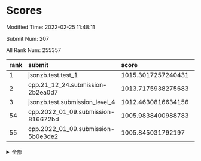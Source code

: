 # Scores

Modified Time: 2022-02-25 11:48:11

Submit Num: 207

All Rank Num: 255357

| rank |               submit               |       score        |       sigma        | pk_num |
| :--- | :--------------------------------- | :----------------- | :----------------- | :----- |
| 1    | jsonzb.test.test_1                 | 1015.3017257240431 | 0.8685475434396223 | 4939   |
| 2    | cpp.21_12_24.submission-2b2ea0d7   | 1013.7175938275683 | 0.8079470678148903 | 4933   |
| 3    | jsonzb.test.submission_level_4     | 1012.4630816634156 | 0.7979716508811295 | 4927   |
| 54   | cpp.2022_01_09.submission-816672bd | 1005.9838400988783 | 0.737671434774373  | 4935   |
| 55   | cpp.2022_01_09.submission-5b0e3de2 | 1005.845031792197  | 0.7227836524053237 | 4936   |


<details>
<summary>全部</summary>

| rank |                 submit                 |       score        |       sigma        | pk_num |
| :--- | :------------------------------------- | :----------------- | :----------------- | :----- |
| 1    | jsonzb.test.test_1                     | 1015.3017257240431 | 0.8685475434396223 | 4939   |
| 2    | cpp.21_12_24.submission-2b2ea0d7       | 1013.7175938275683 | 0.8079470678148903 | 4933   |
| 3    | jsonzb.test.submission_level_4         | 1012.4630816634156 | 0.7979716508811295 | 4927   |
| 4    | gobigger.level_3.submission_level_3_20 | 1011.6488803663655 | 0.7637392520457555 | 4928   |
| 5    | gobigger.level_3.submission_level_3_32 | 1011.5215702907637 | 0.775540878538404  | 4933   |
| 6    | gobigger.level_3.submission_level_3_24 | 1011.4924868224281 | 0.7742241927521513 | 4931   |
| 7    | gobigger.level_3.submission_level_3_8  | 1011.4825662662762 | 0.7801424098338327 | 4936   |
| 8    | gobigger.level_3.submission_level_3_38 | 1011.4016862074856 | 0.7694298433013151 | 4936   |
| 9    | gobigger.level_3.submission_level_3_35 | 1011.0838433158902 | 0.7702434694557655 | 4937   |
| 10   | gobigger.level_3.submission_level_3_31 | 1010.9997055839093 | 0.78187804929049   | 4926   |
| 11   | gobigger.level_3.submission_level_3_11 | 1010.9806006256425 | 0.7729768150336731 | 4939   |
| 12   | gobigger.level_3.submission_level_3_17 | 1010.8118169316759 | 0.763878015498706  | 4937   |
| 13   | gobigger.level_3.submission_level_3_1  | 1010.773135577223  | 0.7705787501014119 | 4934   |
| 14   | gobigger.level_3.submission_level_3_41 | 1010.7212593649513 | 0.7555997048243281 | 4930   |
| 15   | gobigger.level_3.submission_level_3_28 | 1010.6488074129865 | 0.7680470692115389 | 4934   |
| 16   | gobigger.level_3.submission_level_3_5  | 1010.6269810701367 | 0.7764060801790552 | 4928   |
| 17   | gobigger.level_3.submission_level_3_12 | 1010.520494172735  | 0.7613374775348406 | 4938   |
| 18   | gobigger.level_3.submission_level_3_15 | 1010.5175633854586 | 0.7423443609500389 | 4932   |
| 19   | gobigger.level_3.submission_level_3_49 | 1010.4689577204159 | 0.7741652504136167 | 4931   |
| 20   | gobigger.level_3.submission_level_3_33 | 1010.2914414045152 | 0.7617863173845987 | 4935   |
| 21   | gobigger.level_3.submission_level_3_9  | 1010.2162466889393 | 0.7584189597461308 | 4935   |
| 22   | gobigger.level_3.submission_level_3_29 | 1010.1453876329726 | 0.7564732325569153 | 4932   |
| 23   | gobigger.level_3.submission_level_3_4  | 1010.0459685286415 | 0.7474452179794886 | 4937   |
| 24   | gobigger.level_3.submission_level_3_10 | 1009.9418082381308 | 0.7559914361137596 | 4929   |
| 25   | gobigger.level_3.submission_level_3_47 | 1009.9195500728085 | 0.7547245885688137 | 4935   |
| 26   | gobigger.level_3.submission_level_3_40 | 1009.8595964759355 | 0.7536585911969442 | 4934   |
| 27   | gobigger.level_3.submission_level_3_0  | 1009.8511227681022 | 0.7601715939842798 | 4941   |
| 28   | gobigger.level_3.submission_level_3_14 | 1009.8228507163045 | 0.7851973735756138 | 4934   |
| 29   | gobigger.level_3.submission_level_3_27 | 1009.7988490045537 | 0.7551093999717191 | 4939   |
| 30   | gobigger.level_3.submission_level_3_21 | 1009.7975261857433 | 0.7477241470278886 | 4937   |
| 31   | gobigger.level_3.submission_level_3_37 | 1009.773721141288  | 0.7754259907425364 | 4935   |
| 32   | gobigger.level_3.submission_level_3_36 | 1009.728950350331  | 0.7440022995202401 | 4935   |
| 33   | gobigger.level_3.submission_level_3_34 | 1009.6117426855278 | 0.7747738617815685 | 4933   |
| 34   | gobigger.level_3.submission_level_3_44 | 1009.5561172585899 | 0.7560147380572232 | 4932   |
| 35   | gobigger.level_3.submission_level_3_22 | 1009.4808985694915 | 0.7477564564013397 | 4932   |
| 36   | gobigger.level_3.submission_level_3_48 | 1009.4647283028024 | 0.7652902998654002 | 4935   |
| 37   | gobigger.level_3.submission_level_3_45 | 1009.4480769168753 | 0.7407803611046394 | 4935   |
| 38   | gobigger.level_3.submission_level_3_46 | 1009.4372363329627 | 0.7627515550240515 | 4938   |
| 39   | gobigger.level_3.submission_level_3_39 | 1009.3266972043906 | 0.7658479657552583 | 4937   |
| 40   | gobigger.level_3.submission_level_3_30 | 1009.3216293723003 | 0.7493346832736562 | 4937   |
| 41   | gobigger.level_3.submission_level_3_7  | 1009.2353404055496 | 0.738160467065327  | 4934   |
| 42   | gobigger.level_3.submission_level_3_2  | 1009.1619233942703 | 0.7318292446438227 | 4933   |
| 43   | gobigger.level_3.submission_level_3_25 | 1009.0942884986327 | 0.7439171773933249 | 4932   |
| 44   | gobigger.level_3.submission_level_3_16 | 1009.0703136215699 | 0.7737390543137728 | 4934   |
| 45   | gobigger.level_3.submission_level_3_18 | 1009.0442289146384 | 0.7317143874673525 | 4939   |
| 46   | gobigger.level_3.submission_level_3_23 | 1008.8465824459735 | 0.7286912190183502 | 4939   |
| 47   | gobigger.level_3.submission_level_3_6  | 1008.8420484924353 | 0.7431193302694099 | 4932   |
| 48   | gobigger.level_3.submission_level_3_42 | 1008.8091682579823 | 0.7390485845532699 | 4930   |
| 49   | gobigger.level_3.submission_level_3_13 | 1008.7608640543261 | 0.739455441039219  | 4941   |
| 50   | gobigger.level_3.submission_level_3_43 | 1008.719362088217  | 0.7365748602409863 | 4932   |
| 51   | gobigger.level_3.submission_level_3_19 | 1008.7175136094621 | 0.7515246640056963 | 4936   |
| 52   | gobigger.level_3.submission_level_3_3  | 1008.3189962658364 | 0.7722675393373497 | 4929   |
| 53   | gobigger.level_3.submission_level_3_26 | 1007.2206983862758 | 0.7271276375526451 | 4940   |
| 54   | cpp.2022_01_09.submission-816672bd     | 1005.9838400988783 | 0.737671434774373  | 4935   |
| 55   | cpp.2022_01_09.submission-5b0e3de2     | 1005.845031792197  | 0.7227836524053237 | 4936   |
| 56   | gobigger.level_1.submission_level_1_22 | 1005.5949385425423 | 0.7378039813679739 | 4933   |
| 57   | gobigger.level_1.submission_level_1_1  | 1005.2277088164929 | 0.7264651263679784 | 4931   |
| 58   | gobigger.level_1.submission_level_1_37 | 1005.1267137911037 | 0.734786683717021  | 4939   |
| 59   | gobigger.level_1.submission_level_1_27 | 1004.7152546979632 | 0.7319037689908616 | 4937   |
| 60   | gobigger.level_1.submission_level_1_23 | 1004.4854970597715 | 0.7293314548452793 | 4927   |
| 61   | gobigger.level_1.submission_level_1_45 | 1004.3313930264743 | 0.7197119556740662 | 4936   |
| 62   | gobigger.level_1.submission_level_1_4  | 1004.2406715332165 | 0.7090193663424672 | 4932   |
| 63   | gobigger.level_1.submission_level_1_47 | 1004.1021070929814 | 0.7199262327157131 | 4933   |
| 64   | gobigger.level_1.submission_level_1_35 | 1004.0336203698222 | 0.7211094931619767 | 4932   |
| 65   | gobigger.level_1.submission_level_1_12 | 1003.9494596512876 | 0.7157629009139626 | 4936   |
| 66   | gobigger.level_1.submission_level_1_24 | 1003.949048172387  | 0.7188669588209523 | 4933   |
| 67   | gobigger.level_1.submission_level_1_5  | 1003.9219307941152 | 0.717570092310381  | 4932   |
| 68   | gobigger.level_1.submission_level_1_10 | 1003.8937472215819 | 0.7178358658926443 | 4940   |
| 69   | gobigger.level_1.submission_level_1_9  | 1003.8816214096535 | 0.7288987844432384 | 4932   |
| 70   | gobigger.level_1.submission_level_1_13 | 1003.8786531162228 | 0.7137401821750873 | 4930   |
| 71   | gobigger.level_1.submission_level_1_17 | 1003.8374169161157 | 0.7126528982155048 | 4936   |
| 72   | gobigger.level_1.submission_level_1_46 | 1003.7411632391932 | 0.7204437001509227 | 4935   |
| 73   | gobigger.level_1.submission_level_1_32 | 1003.7108651927277 | 0.7152566417218498 | 4936   |
| 74   | gobigger.level_1.submission_level_1_39 | 1003.7028313726398 | 0.7199021362797611 | 4930   |
| 75   | gobigger.level_1.submission_level_1_0  | 1003.6497511117162 | 0.7214134563801274 | 4931   |
| 76   | gobigger.level_1.submission_level_1_38 | 1003.5334694971964 | 0.7188318675925842 | 4932   |
| 77   | gobigger.level_1.submission_level_1_40 | 1003.494827493342  | 0.718932726145447  | 4937   |
| 78   | gobigger.level_1.submission_level_1_14 | 1003.4919858075284 | 0.7228753554473112 | 4936   |
| 79   | gobigger.level_1.submission_level_1_25 | 1003.3676015248151 | 0.708410507726524  | 4936   |
| 80   | gobigger.level_1.submission_level_1_18 | 1003.3000242345696 | 0.7180619618779774 | 4934   |
| 81   | gobigger.level_1.submission_level_1_16 | 1003.1965327170186 | 0.7147186138069385 | 4936   |
| 82   | gobigger.level_1.submission_level_1_44 | 1003.1743000934584 | 0.7092562514341322 | 4934   |
| 83   | gobigger.level_1.submission_level_1_28 | 1003.1575933792823 | 0.7096638198716291 | 4934   |
| 84   | gobigger.level_1.submission_level_1_31 | 1002.9688267616581 | 0.6950033106158132 | 4939   |
| 85   | gobigger.level_1.submission_level_1_42 | 1002.9566956155214 | 0.7239701768745274 | 4939   |
| 86   | gobigger.level_1.submission_level_1_2  | 1002.9427464048957 | 0.7147152334989416 | 4934   |
| 87   | gobigger.level_1.submission_level_1_36 | 1002.9082175782073 | 0.7216990221276227 | 4932   |
| 88   | gobigger.level_1.submission_level_1_6  | 1002.8792116375515 | 0.7194000243753554 | 4934   |
| 89   | gobigger.level_1.submission_level_1_29 | 1002.8438810765269 | 0.7178548856345637 | 4934   |
| 90   | gobigger.level_1.submission_level_1_49 | 1002.7815142719339 | 0.7296845778965634 | 4936   |
| 91   | gobigger.level_1.submission_level_1_11 | 1002.7659466819879 | 0.7125931384829941 | 4936   |
| 92   | gobigger.level_1.submission_level_1_19 | 1002.733226149895  | 0.7119243852254699 | 4937   |
| 93   | gobigger.level_1.submission_level_1_20 | 1002.6109325682907 | 0.7144062798309733 | 4932   |
| 94   | gobigger.level_1.submission_level_1_15 | 1002.604927492417  | 0.7068760193704343 | 4935   |
| 95   | gobigger.level_1.submission_level_1_3  | 1002.5789255554162 | 0.7133313515132581 | 4936   |
| 96   | gobigger.level_1.submission_level_1_33 | 1002.5405765987151 | 0.7016801462361997 | 4936   |
| 97   | gobigger.level_1.submission_level_1_30 | 1002.4868689538558 | 0.7087463425271436 | 4936   |
| 98   | gobigger.level_1.submission_level_1_43 | 1002.4424832123123 | 0.723508226391399  | 4933   |
| 99   | gobigger.level_1.submission_level_1_41 | 1002.4267731606118 | 0.7254605486646134 | 4928   |
| 100  | gobigger.level_1.submission_level_1_48 | 1002.3817989089954 | 0.7207861218093708 | 4932   |
| 101  | gobigger.level_1.submission_level_1_34 | 1002.3515989092081 | 0.711295870175155  | 4934   |
| 102  | gobigger.level_1.submission_level_1_26 | 1002.3492096384123 | 0.7096137111451104 | 4940   |
| 103  | gobigger.level_1.submission_level_1_8  | 1002.3376980363364 | 0.723308245958125  | 4937   |
| 104  | gobigger.level_1.submission_level_1_21 | 1002.1640404107865 | 0.7172672262550254 | 4935   |
| 105  | gobigger.level_1.submission_level_1_7  | 1001.8170350878902 | 0.7173356653266905 | 4933   |
| 106  | gobigger.random.submission_random_2    | 997.4975877794667  | 0.7155486057313388 | 4940   |
| 107  | gobigger.random.submission_random_14   | 997.1783132429325  | 0.7089361847578077 | 4938   |
| 108  | gobigger.random.submission_random_19   | 997.0351128856637  | 0.7149180294125316 | 4934   |
| 109  | gobigger.random.submission_random_8    | 996.9998235464581  | 0.7119124559721204 | 4933   |
| 110  | gobigger.random.submission_random_39   | 996.9704081984073  | 0.7238723119599878 | 4930   |
| 111  | gobigger.random.submission_random_25   | 996.8507379851169  | 0.7113245958531565 | 4928   |
| 112  | gobigger.random.submission_random_3    | 996.8329028773633  | 0.7039038727173649 | 4936   |
| 113  | gobigger.random.submission_random_42   | 996.6516992738312  | 0.7156713552004986 | 4930   |
| 114  | gobigger.random.submission_random_10   | 996.6214349977071  | 0.7119805570639753 | 4942   |
| 115  | gobigger.random.submission_random_33   | 996.6167558687869  | 0.7090706488536243 | 4938   |
| 116  | gobigger.random.submission_random_47   | 996.5392395487916  | 0.703622317948477  | 4938   |
| 117  | gobigger.random.submission_random_32   | 996.5052251780493  | 0.7187004921791817 | 4934   |
| 118  | gobigger.random.submission_random_45   | 996.4938405027405  | 0.7014882256492135 | 4930   |
| 119  | gobigger.random.submission_random_26   | 996.3587998074806  | 0.6958704208464684 | 4932   |
| 120  | gobigger.random.submission_random_35   | 996.288516246763   | 0.7210180404953801 | 4938   |
| 121  | gobigger.random.submission_random_29   | 996.2407003337961  | 0.7011106696732388 | 4933   |
| 122  | gobigger.random.submission_random_23   | 996.2352015470117  | 0.7191066738803823 | 4936   |
| 123  | gobigger.random.submission_random_20   | 996.1551764707839  | 0.7029521117877049 | 4935   |
| 124  | gobigger.random.submission_random_7    | 996.1114647050176  | 0.7150892507325471 | 4932   |
| 125  | gobigger.random.submission_random_43   | 996.1096883363593  | 0.7102822385881874 | 4939   |
| 126  | gobigger.random.submission_random_6    | 996.0897884174722  | 0.7071126271772276 | 4940   |
| 127  | gobigger.random.submission_random_49   | 996.0852970315162  | 0.7146093044531194 | 4936   |
| 128  | gobigger.random.submission_random_18   | 996.0030018126074  | 0.7024615756210159 | 4933   |
| 129  | gobigger.random.submission_random_0    | 995.9849723944711  | 0.7124987483287532 | 4936   |
| 130  | gobigger.random.submission_random_21   | 995.9612016440942  | 0.7175898222267926 | 4936   |
| 131  | gobigger.random.submission_random_30   | 995.9440380869175  | 0.6910135197362723 | 4936   |
| 132  | gobigger.random.submission_random_37   | 995.9156231641067  | 0.7136698656683964 | 4935   |
| 133  | gobigger.random.submission_random_4    | 995.8968492093213  | 0.7189398611134599 | 4934   |
| 134  | gobigger.random.submission_random_17   | 995.858512967451   | 0.7137842750977317 | 4933   |
| 135  | gobigger.random.submission_random_44   | 995.8190180087327  | 0.7087886730307844 | 4935   |
| 136  | gobigger.random.submission_random_15   | 995.7948203352994  | 0.7050526191544877 | 4931   |
| 137  | gobigger.random.submission_random_11   | 995.7022742071981  | 0.7135068297697917 | 4930   |
| 138  | gobigger.random.submission_random_16   | 995.6993277432117  | 0.7165208890065725 | 4936   |
| 139  | gobigger.random.submission_random_5    | 995.6942792622867  | 0.7039204349442516 | 4935   |
| 140  | gobigger.random.submission_random_1    | 995.6019892021518  | 0.7320029225184498 | 4936   |
| 141  | gobigger.random.submission_random_38   | 995.5755631450852  | 0.7275170565354137 | 4936   |
| 142  | gobigger.random.submission_random_41   | 995.5469220737707  | 0.7114591836622861 | 4935   |
| 143  | gobigger.random.submission_random_22   | 995.5389354556966  | 0.7065976987819218 | 4933   |
| 144  | gobigger.random.submission_random_46   | 995.5242282840279  | 0.7091144274295786 | 4932   |
| 145  | gobigger.random.submission_random_13   | 995.4359638671907  | 0.7073863039694558 | 4935   |
| 146  | gobigger.random.submission_random_31   | 995.1935850910587  | 0.7053385328322951 | 4933   |
| 147  | gobigger.random.submission_random_48   | 995.1762427052711  | 0.7145855922591865 | 4938   |
| 148  | gobigger.random.submission_random_34   | 995.1291129520313  | 0.7112269697870409 | 4936   |
| 149  | gobigger.random.submission_random_27   | 995.0485563742237  | 0.7139397918728363 | 4934   |
| 150  | gobigger.random.submission_random_40   | 995.0361660053967  | 0.7171008692031222 | 4937   |
| 151  | gobigger.random.submission_random_24   | 995.009917071185   | 0.7274478428384098 | 4930   |
| 152  | gobigger.random.submission_random_36   | 994.9328920192132  | 0.7191914308043612 | 4938   |
| 153  | gobigger.random.submission_random_9    | 994.8176435484871  | 0.7005887972866439 | 4931   |
| 154  | gobigger.random.submission_random_12   | 994.7905441176036  | 0.7084374678719533 | 4937   |
| 155  | gobigger.random.submission_random_28   | 994.6224854264012  | 0.7143331223193743 | 4933   |
| 156  | gobigger.level_2.submission_level_2_36 | 994.2318275446876  | 0.7258729300009283 | 4936   |
| 157  | gobigger.level_2.submission_level_2_49 | 994.1955238444574  | 0.7237861950698758 | 4937   |
| 158  | gobigger.level_2.submission_level_2_37 | 993.5261547881851  | 0.7412809947040141 | 4934   |
| 159  | gobigger.level_2.submission_level_2_0  | 993.3622886454316  | 0.7359185406088647 | 4933   |
| 160  | gobigger.level_2.submission_level_2_22 | 993.2870860409804  | 0.7445228427301037 | 4935   |
| 161  | gobigger.level_2.submission_level_2_4  | 993.152029909022   | 0.7379675515884208 | 4939   |
| 162  | gobigger.level_2.submission_level_2_1  | 992.9642562925542  | 0.7333393382652477 | 4931   |
| 163  | gobigger.level_2.submission_level_2_48 | 992.9512784525637  | 0.7391458956042927 | 4935   |
| 164  | gobigger.level_2.submission_level_2_43 | 992.9304229081587  | 0.7644239755840577 | 4931   |
| 165  | gobigger.level_2.submission_level_2_23 | 992.8511766645042  | 0.735113845178768  | 4927   |
| 166  | gobigger.level_2.submission_level_2_32 | 992.8351043841157  | 0.7499670269075198 | 4936   |
| 167  | gobigger.level_2.submission_level_2_26 | 992.8152397625178  | 0.750173175344063  | 4939   |
| 168  | gobigger.level_2.submission_level_2_2  | 992.7884718407149  | 0.7432188000971854 | 4934   |
| 169  | gobigger.level_2.submission_level_2_40 | 992.6680154803452  | 0.7459776185364473 | 4932   |
| 170  | gobigger.level_2.submission_level_2_12 | 992.6389376357215  | 0.7326049702899463 | 4937   |
| 171  | gobigger.level_2.submission_level_2_46 | 992.476447189689   | 0.7539222074464161 | 4933   |
| 172  | gobigger.level_2.submission_level_2_35 | 992.4621851758665  | 0.7524915246546888 | 4935   |
| 173  | gobigger.level_2.submission_level_2_33 | 992.4514189488942  | 0.7409163623486246 | 4934   |
| 174  | gobigger.level_2.submission_level_2_5  | 992.4036456852546  | 0.7339025750927537 | 4934   |
| 175  | gobigger.level_2.submission_level_2_20 | 992.3138135388115  | 0.7317820397112305 | 4936   |
| 176  | gobigger.level_2.submission_level_2_16 | 992.0860453989371  | 0.7390646719506071 | 4935   |
| 177  | gobigger.level_2.submission_level_2_28 | 992.0537286262467  | 0.7393160727636664 | 4935   |
| 178  | gobigger.level_2.submission_level_2_10 | 991.9793954103312  | 0.744365935974888  | 4933   |
| 179  | gobigger.level_2.submission_level_2_9  | 991.9760087013916  | 0.7396048215109398 | 4933   |
| 180  | gobigger.level_2.submission_level_2_6  | 991.9180064100615  | 0.7611447162601555 | 4934   |
| 181  | gobigger.level_2.submission_level_2_45 | 991.9044236316696  | 0.7605274229456293 | 4938   |
| 182  | gobigger.level_2.submission_level_2_29 | 991.8875806468741  | 0.7439238223180193 | 4939   |
| 183  | gobigger.level_2.submission_level_2_15 | 991.8629275052913  | 0.7277964868702902 | 4933   |
| 184  | gobigger.level_2.submission_level_2_41 | 991.8485508161157  | 0.7530377641403425 | 4934   |
| 185  | gobigger.level_2.submission_level_2_24 | 991.8316695231194  | 0.7620116514619412 | 4939   |
| 186  | gobigger.level_2.submission_level_2_7  | 991.81158921907    | 0.7419318312036587 | 4939   |
| 187  | gobigger.level_2.submission_level_2_13 | 991.7131655092429  | 0.747994288031082  | 4932   |
| 188  | gobigger.level_2.submission_level_2_42 | 991.6793037721067  | 0.7604643842684654 | 4934   |
| 189  | gobigger.level_2.submission_level_2_47 | 991.6308198905076  | 0.7398862480997782 | 4932   |
| 190  | gobigger.level_2.submission_level_2_14 | 991.5824983210754  | 0.7540918328268277 | 4936   |
| 191  | gobigger.level_2.submission_level_2_25 | 991.4906665733862  | 0.7555276468388069 | 4938   |
| 192  | gobigger.level_2.submission_level_2_34 | 991.3910233728296  | 0.7427743695362403 | 4937   |
| 193  | gobigger.level_2.submission_level_2_11 | 991.3861417270733  | 0.7430324267526962 | 4930   |
| 194  | gobigger.level_2.submission_level_2_8  | 991.3256703102905  | 0.7652252126381087 | 4933   |
| 195  | gobigger.level_2.submission_level_2_21 | 991.2728067565708  | 0.7454660124514082 | 4931   |
| 196  | gobigger.level_2.submission_level_2_38 | 991.0291979670861  | 0.7573729898269331 | 4929   |
| 197  | gobigger.level_2.submission_level_2_27 | 991.0274133365921  | 0.7551522637940852 | 4936   |
| 198  | gobigger.level_2.submission_level_2_18 | 990.9720973067313  | 0.7543505870875216 | 4937   |
| 199  | gobigger.level_2.submission_level_2_39 | 990.9532688115885  | 0.7655889930986394 | 4930   |
| 200  | gobigger.level_2.submission_level_2_3  | 990.9089537431154  | 0.7436349703033165 | 4932   |
| 201  | gobigger.level_2.submission_level_2_19 | 990.7991370822145  | 0.7617405813121709 | 4926   |
| 202  | gobigger.level_2.submission_level_2_30 | 990.7982741480296  | 0.7500537880036078 | 4935   |
| 203  | gobigger.level_2.submission_level_2_31 | 990.6986495882962  | 0.74912896369942   | 4938   |
| 204  | gobigger.level_2.submission_level_2_17 | 990.1955515697106  | 0.7800695660141269 | 4932   |
| 205  | gobigger.level_2.submission_level_2_44 | 989.8912265253903  | 0.766835343761864  | 4935   |
| 206  | gobigger.none.submission_none_0        | 977.1362607437443  | 1.45745799706944   | 4940   |
| 207  | gobigger.none.submission_none_1        | 976.4582271394618  | 1.4788250633553068 | 4936   |

</details>